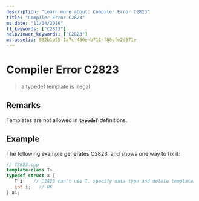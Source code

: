 ```yaml
---
description: "Learn more about: Compiler Error C2823"
title: "Compiler Error C2823"
ms.date: "11/04/2016"
f1_keywords: ["C2823"]
helpviewer_keywords: ["C2823"]
ms.assetid: 982b1b35-1a7c-456e-b711-f80cfe2d571e
---
```

# Compiler Error C2823

> a typedef template is illegal

## Remarks

Templates are not allowed in **`typedef`** definitions.

## Example

The following example generates C2823, and shows one way to fix it:

```cpp
// C2823.cpp
template<class T>
typedef struct x {
   T i;   // C2823 can't use T, specify data type and delete template
   int i;   // OK
} x1;
```
